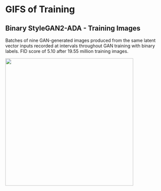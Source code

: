# GIFS of Training


## Binary StyleGAN2-ADA - Training Images

Batches of nine GAN-generated images produced from the same latent vector inputs recorded at intervals throughout GAN training with binary labels. FID score of 5.10 after 19.55 million training images.

<img src="gifs/biGAN.gif" width="400" height="400" />

